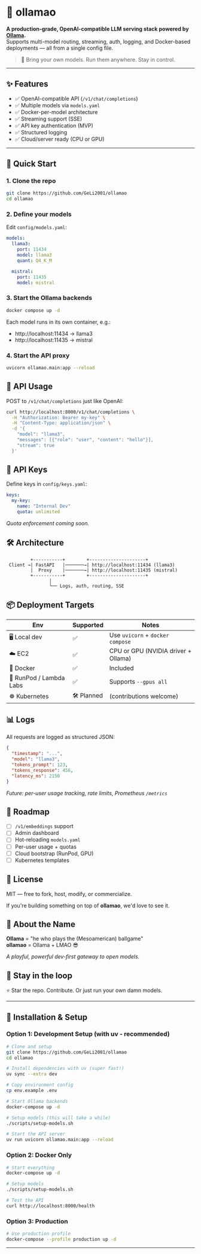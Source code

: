 # 🦙 ollamao

**A production-grade, OpenAI-compatible LLM serving stack powered by [Ollama](https://ollama.com/).**  
Supports multi-model routing, streaming, auth, logging, and Docker-based deployments — all from a single config file.

> 🧠 Bring your own models. Run them anywhere. Stay in control.

---

## ✨ Features

- ✅ OpenAI-compatible API (`/v1/chat/completions`)
- ✅ Multiple models via `models.yaml`
- ✅ Docker-per-model architecture
- ✅ Streaming support (SSE)
- ✅ API key authentication (MVP)
- ✅ Structured logging
- ✅ Cloud/server ready (CPU or GPU)

---

## 🚀 Quick Start

### 1. Clone the repo

```bash
git clone https://github.com/GeLi2001/ollamao
cd ollamao
```

### 2. Define your models

Edit `config/models.yaml`:

```yaml
models:
  llama3:
    port: 11434
    model: llama3
    quant: Q4_K_M

  mistral:
    port: 11435
    model: mistral
```

### 3. Start the Ollama backends

```bash
docker compose up -d
```

Each model runs in its own container, e.g.:
- http://localhost:11434 → llama3
- http://localhost:11435 → mistral

### 4. Start the API proxy

```bash
uvicorn ollamao.main:app --reload
```

## 🧪 API Usage

POST to `/v1/chat/completions` just like OpenAI:

```bash
curl http://localhost:8000/v1/chat/completions \
  -H "Authorization: Bearer my-key" \
  -H "Content-Type: application/json" \
  -d '{
    "model": "llama3",
    "messages": [{"role": "user", "content": "hello"}],
    "stream": true
  }'
```

## 🔐 API Keys

Define keys in `config/keys.yaml`:

```yaml
keys:
  my-key:
    name: "Internal Dev"
    quota: unlimited
```

*Quota enforcement coming soon.*

## 🛠️ Architecture

```
         +-----------+        +---------------------+
 Client →| FastAPI   |───────→| http://localhost:11434 (llama3)
         |  Proxy    |───────→| http://localhost:11435 (mistral)
         +-----------+        +---------------------+
                |
                └── Logs, auth, routing, SSE
```

## 📦 Deployment Targets

| Env | Supported | Notes |
|-----|-----------|-------|
| 🖥️ Local dev | ✅ | Use `uvicorn` + `docker compose` |
| ☁️ EC2 | ✅ | CPU or GPU (NVIDIA driver + Ollama) |
| 🐳 Docker | ✅ | Included |
| 🔁 RunPod / Lambda Labs | ✅ | Supports `--gpus all` |
| ☸️ Kubernetes | 🛠️ Planned | (contributions welcome) |

## 📊 Logs

All requests are logged as structured JSON:

```json
{
  "timestamp": "...",
  "model": "llama3",
  "tokens_prompt": 123,
  "tokens_response": 456,
  "latency_ms": 2150
}
```

*Future: per-user usage tracking, rate limits, Prometheus `/metrics`*

## 🧩 Roadmap

- [ ] `/v1/embeddings` support
- [ ] Admin dashboard
- [ ] Hot-reloading `models.yaml`
- [ ] Per-user usage + quotas
- [ ] Cloud bootstrap (RunPod, GPU)
- [ ] Kubernetes templates

## 📜 License

MIT — free to fork, host, modify, or commercialize.

If you're building something on top of **ollamao**, we'd love to see it.

## 🧠 About the Name

**Ollama** = "he who plays the (Mesoamerican) ballgame"  
**ollamao** = Ollama + LMAO 😎

*A playful, powerful dev-first gateway to open models.*

## 💌 Stay in the loop

⭐ Star the repo. Contribute. Or just run your own damn models.

---

## 🚀 Installation & Setup

### Option 1: Development Setup (with uv - recommended)

```bash
# Clone and setup
git clone https://github.com/GeLi2001/ollamao
cd ollamao

# Install dependencies with uv (super fast!)
uv sync --extra dev

# Copy environment config
cp env.example .env

# Start Ollama backends
docker-compose up -d

# Setup models (this will take a while)
./scripts/setup-models.sh

# Start the API server
uv run uvicorn ollamao.main:app --reload
```

### Option 2: Docker Only

```bash
# Start everything
docker-compose up -d

# Setup models
./scripts/setup-models.sh

# Test the API
curl http://localhost:8000/health
```

### Option 3: Production

```bash
# Use production profile
docker-compose --profile production up -d
```

---
